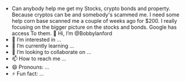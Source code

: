 - Can anybody help me get my Stocks, crypto bonds and property. Because cryptos can be and somebody's scammed me. I need some help corn base scanned me a couple of weeks ago for $200. I really focusing on the bigger picture on the stocks and bonds. Google has access To them. 👋 Hi, I’m @Bobbylanford
- 👀 I’m interested in ...
- 🌱 I’m currently learning ...
- 💞️ I’m looking to collaborate on ...
- 📫 How to reach me ...
- 😄 Pronouns: ...
- ⚡ Fun fact: ...

<!---
Bobbylanford/Bobbylanford is a ✨ special ✨ repository because its `README.md` (this file) appears on your GitHub profile.
You can click the Preview link to take a look at your changes.
--->
